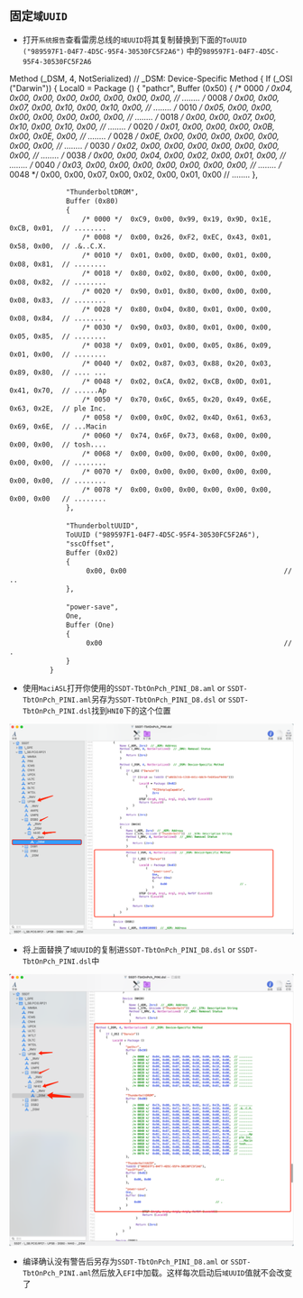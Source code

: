 ## 固定`域UUID`


- 打开`系统报告`查看雷雳总线的`域UUID`将其复制替换到下面的`ToUUID ("989597F1-04F7-4D5C-95F4-30530FC5F2A6")` 中的`989597F1-04F7-4D5C-95F4-30530FC5F2A6`

Method (_DSM, 4, NotSerialized)  // _DSM: Device-Specific Method
  {
      If (_OSI ("Darwin"))
      {
          Local0 = Package ()
              {
                  "pathcr", 
                  Buffer (0x50)
                  {
                      /* 0000 */  0x04, 0x00, 0x00, 0x00, 0x00, 0x00, 0x00, 0x00,  // ........
                      /* 0008 */  0x00, 0x00, 0x07, 0x00, 0x10, 0x00, 0x10, 0x00,  // ........
                      /* 0010 */  0x05, 0x00, 0x00, 0x00, 0x00, 0x00, 0x00, 0x00,  // ........
                      /* 0018 */  0x00, 0x00, 0x07, 0x00, 0x10, 0x00, 0x10, 0x00,  // ........
                      /* 0020 */  0x01, 0x00, 0x00, 0x00, 0x0B, 0x00, 0x0E, 0x00,  // ........
                      /* 0028 */  0x0E, 0x00, 0x00, 0x00, 0x00, 0x00, 0x00, 0x00,  // ........
                      /* 0030 */  0x02, 0x00, 0x00, 0x00, 0x00, 0x00, 0x00, 0x00,  // ........
                      /* 0038 */  0x00, 0x00, 0x04, 0x00, 0x02, 0x00, 0x01, 0x00,  // ........
                      /* 0040 */  0x03, 0x00, 0x00, 0x00, 0x00, 0x00, 0x00, 0x00,  // ........
                      /* 0048 */  0x00, 0x00, 0x07, 0x00, 0x02, 0x00, 0x01, 0x00   // ........
                  }, 

                  "ThunderboltDROM", 
                  Buffer (0x80)
                  {
                      /* 0000 */  0xC9, 0x00, 0x99, 0x19, 0x9D, 0x1E, 0xCB, 0x01,  // ........
                      /* 0008 */  0x00, 0x26, 0xF2, 0xEC, 0x43, 0x01, 0x58, 0x00,  // .&..C.X.
                      /* 0010 */  0x01, 0x00, 0x0D, 0x00, 0x01, 0x00, 0x08, 0x81,  // ........
                      /* 0018 */  0x80, 0x02, 0x80, 0x00, 0x00, 0x00, 0x08, 0x82,  // ........
                      /* 0020 */  0x90, 0x01, 0x80, 0x00, 0x00, 0x00, 0x08, 0x83,  // ........
                      /* 0028 */  0x80, 0x04, 0x80, 0x01, 0x00, 0x00, 0x08, 0x84,  // ........
                      /* 0030 */  0x90, 0x03, 0x80, 0x01, 0x00, 0x00, 0x05, 0x85,  // ........
                      /* 0038 */  0x09, 0x01, 0x00, 0x05, 0x86, 0x09, 0x01, 0x00,  // ........
                      /* 0040 */  0x02, 0x87, 0x03, 0x88, 0x20, 0x03, 0x89, 0x80,  // .... ...
                      /* 0048 */  0x02, 0xCA, 0x02, 0xCB, 0x0D, 0x01, 0x41, 0x70,  // ......Ap
                      /* 0050 */  0x70, 0x6C, 0x65, 0x20, 0x49, 0x6E, 0x63, 0x2E,  // ple Inc.
                      /* 0058 */  0x00, 0x0C, 0x02, 0x4D, 0x61, 0x63, 0x69, 0x6E,  // ...Macin
                      /* 0060 */  0x74, 0x6F, 0x73, 0x68, 0x00, 0x00, 0x00, 0x00,  // tosh....
                      /* 0068 */  0x00, 0x00, 0x00, 0x00, 0x00, 0x00, 0x00, 0x00,  // ........
                      /* 0070 */  0x00, 0x00, 0x00, 0x00, 0x00, 0x00, 0x00, 0x00,  // ........
                      /* 0078 */  0x00, 0x00, 0x00, 0x00, 0x00, 0x00, 0x00, 0x00   // ........
                  }, 

                  "ThunderboltUUID", 
                  ToUUID ("989597F1-04F7-4D5C-95F4-30530FC5F2A6"), 
                  "sscOffset", 
                  Buffer (0x02)
                  {
                       0x00, 0x00                                       // ..
                  },
                  
                  "power-save", 
                  One, 
                  Buffer (One)
                  {
                       0x00                                             // .
                  }
              }

  - 使用`MaciASL`打开你使用的`SSDT-TbtOnPch_PINI_D8.aml` or `SSDT-TbtOnPch_PINI.aml`另存为`SSDT-TbtOnPch_PINI_D8.dsl` or `SSDT-TbtOnPch_PINI.dsl`找到`HNI0`下的这个位置
  
![HNI0](Docs/IMG_2491.png)

- 将上面替换了`域UUID`的复制进`SSDT-TbtOnPch_PINI_D8.dsl` or `SSDT-TbtOnPch_PINI.dsl`中

![HNI0](Docs/IMG_2492.png)

- 编译确认没有警告后另存为`SSDT-TbtOnPch_PINI_D8.aml` or `SSDT-TbtOnPch_PINI.aml`然后放入`EFI`中加载。这样每次启动后`域UUID`值就不会改变了
